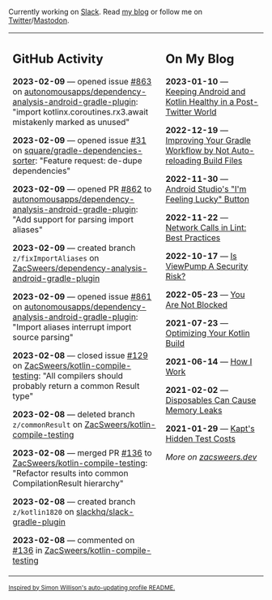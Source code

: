 Currently working on [Slack](https://slack.com/). Read [my blog](https://zacsweers.dev/) or follow me on [Twitter](https://twitter.com/ZacSweers)/[Mastodon](https://hachyderm.io/@ZacSweers).

<table><tr><td valign="top" width="60%">

## GitHub Activity
<!-- githubActivity starts -->
**2023-02-09** — opened issue [#863](https://github.com/autonomousapps/dependency-analysis-android-gradle-plugin/issues/863) on [autonomousapps/dependency-analysis-android-gradle-plugin](https://github.com/autonomousapps/dependency-analysis-android-gradle-plugin): "import kotlinx.coroutines.rx3.await mistakenly marked as unused"

**2023-02-09** — opened issue [#31](https://github.com/square/gradle-dependencies-sorter/issues/31) on [square/gradle-dependencies-sorter](https://github.com/square/gradle-dependencies-sorter): "Feature request: de-dupe dependencies"

**2023-02-09** — opened PR [#862](https://github.com/autonomousapps/dependency-analysis-android-gradle-plugin/pull/862) to [autonomousapps/dependency-analysis-android-gradle-plugin](https://github.com/autonomousapps/dependency-analysis-android-gradle-plugin): "Add support for parsing import aliases"

**2023-02-09** — created branch `z/fixImportAliases` on [ZacSweers/dependency-analysis-android-gradle-plugin](https://github.com/ZacSweers/dependency-analysis-android-gradle-plugin)

**2023-02-09** — opened issue [#861](https://github.com/autonomousapps/dependency-analysis-android-gradle-plugin/issues/861) on [autonomousapps/dependency-analysis-android-gradle-plugin](https://github.com/autonomousapps/dependency-analysis-android-gradle-plugin): "Import aliases interrupt import source parsing"

**2023-02-08** — closed issue [#129](https://github.com/ZacSweers/kotlin-compile-testing/issues/129) on [ZacSweers/kotlin-compile-testing](https://github.com/ZacSweers/kotlin-compile-testing): "All compilers should probably return a common Result type"

**2023-02-08** — deleted branch `z/commonResult` on [ZacSweers/kotlin-compile-testing](https://github.com/ZacSweers/kotlin-compile-testing)

**2023-02-08** — merged PR [#136](https://github.com/ZacSweers/kotlin-compile-testing/pull/136) to [ZacSweers/kotlin-compile-testing](https://github.com/ZacSweers/kotlin-compile-testing): "Refactor results into common CompilationResult hierarchy"

**2023-02-08** — created branch `z/kotlin1820` on [slackhq/slack-gradle-plugin](https://github.com/slackhq/slack-gradle-plugin)

**2023-02-08** — commented on [#136](https://github.com/ZacSweers/kotlin-compile-testing/pull/136#issuecomment-1423597209) in [ZacSweers/kotlin-compile-testing](https://github.com/ZacSweers/kotlin-compile-testing)
<!-- githubActivity ends -->
</td><td valign="top" width="40%">

## On My Blog
<!-- blog starts -->
**2023-01-10** — [Keeping Android and Kotlin Healthy in a Post-Twitter World](https://www.zacsweers.dev/keeping-android-healthy/)

**2022-12-19** — [Improving Your Gradle Workflow by Not Auto-reloading Build Files](https://www.zacsweers.dev/improving-your-workflow-by-not-auto-reloading-build-files/)

**2022-11-30** — [Android Studio's "I'm Feeling Lucky" Button](https://www.zacsweers.dev/android-studios-im-feeling-lucky-button/)

**2022-11-22** — [Network Calls in Lint: Best Practices](https://www.zacsweers.dev/network-calls-in-lint-best-practices/)

**2022-10-17** — [Is ViewPump A Security Risk?](https://www.zacsweers.dev/is-viewpump-a-security-risk/)

**2022-05-23** — [You Are Not Blocked](https://www.zacsweers.dev/you-are-not-blocked/)

**2021-07-23** — [Optimizing Your Kotlin Build](https://www.zacsweers.dev/optimizing-your-kotlin-build/)

**2021-06-14** — [How I Work](https://www.zacsweers.dev/how-i-work/)

**2021-02-02** — [Disposables Can Cause Memory Leaks](https://www.zacsweers.dev/disposables-can-cause-memory-leaks/)

**2021-01-29** — [Kapt's Hidden Test Costs](https://www.zacsweers.dev/kapts-hidden-test-costs/)
<!-- blog ends -->
_More on [zacsweers.dev](https://zacsweers.dev/)_
</td></tr></table>

<sub><a href="https://simonwillison.net/2020/Jul/10/self-updating-profile-readme/">Inspired by Simon Willison's auto-updating profile README.</a></sub>